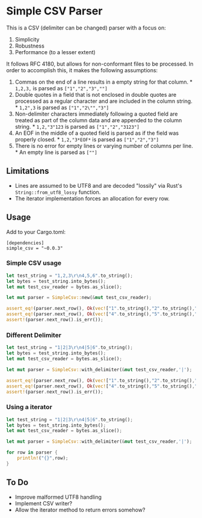 # Simple CSV Parser

This is a CSV (delimiter can be changed) parser with a focus on:
  1. Simplicity
  2. Robustness
  3. Performance (to a lesser extent)

It follows RFC 4180, but allows for non-conformant files to be processed. 
In order to accomplish this, it makes the following assumptions:

  1. Commas on the end of a line results in a empty string for that column.
    * `1,2,3,` is parsed as `["1","2","3",""]`
  2. Double quotes in a field that is not enclosed in double quotes are processed as a regular character and are included in the column string.
    * `1,2",3` is parsed as `["1","2\"","3"]`
  3. Non-delimiter characters immediately following a quoted field are treated as part of the column data and are appended to the column string.
    * `1,2,"3"123` is parsed as `["1","2","3123"]`
  4. An EOF in the middle of a quoted field is parsed as if the field was properly closed.
    * `1,2,"3*EOF*` is parsed as `["1","2","3"]`
  5. There is no error for empty lines or varying number of columns per line.
    * An empty line is parsed as `[""]`

## Limitations
  * Lines are assumed to be UTF8 and are decoded "lossily" via Rust's `String::from_utf8_lossy` function.
  * The iterator implementation forces an allocation for every row.

## Usage
Add to your Cargo.toml:

```
[dependencies]
simple_csv = "~0.0.3"
```

### Simple CSV usage
```rust
let test_string = "1,2,3\r\n4,5,6".to_string();
let bytes = test_string.into_bytes();
let mut test_csv_reader = bytes.as_slice();

let mut parser = SimpleCsv::new(&mut test_csv_reader);

assert_eq!(parser.next_row(), Ok(vec!["1".to_string(),"2".to_string(),"3".to_string()].as_slice()));
assert_eq!(parser.next_row(), Ok(vec!["4".to_string(),"5".to_string(),"6".to_string()].as_slice()));
assert!(parser.next_row().is_err());
```
### Different Delimiter
```rust
let test_string = "1|2|3\r\n4|5|6".to_string();
let bytes = test_string.into_bytes();
let mut test_csv_reader = bytes.as_slice();

let mut parser = SimpleCsv::with_delimiter(&mut test_csv_reader,'|');

assert_eq!(parser.next_row(), Ok(vec!["1".to_string(),"2".to_string(),"3".to_string()].as_slice()));
assert_eq!(parser.next_row(), Ok(vec!["4".to_string(),"5".to_string(),"6".to_string()].as_slice()));
assert!(parser.next_row().is_err());
```

### Using a iterator
```rust
let test_string = "1|2|3\r\n4|5|6".to_string();
let bytes = test_string.into_bytes();
let mut test_csv_reader = bytes.as_slice();

let mut parser = SimpleCsv::with_delimiter(&mut test_csv_reader,'|');

for row in parser {
	println!("{}",row);
}
```

## To Do

  * Improve malformed UTF8 handling
  * Implement CSV writer?
  * Allow the iterator method to return errors somehow?
  

